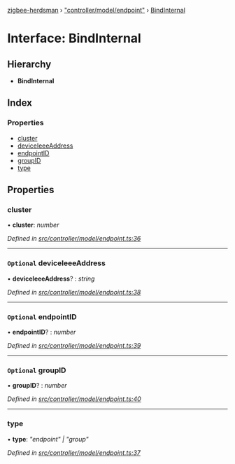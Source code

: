 [zigbee-herdsman](../README.md) › ["controller/model/endpoint"](../modules/_controller_model_endpoint_.md) › [BindInternal](_controller_model_endpoint_.bindinternal.md)

# Interface: BindInternal

## Hierarchy

* **BindInternal**

## Index

### Properties

* [cluster](_controller_model_endpoint_.bindinternal.md#cluster)
* [deviceIeeeAddress](_controller_model_endpoint_.bindinternal.md#optional-deviceieeeaddress)
* [endpointID](_controller_model_endpoint_.bindinternal.md#optional-endpointid)
* [groupID](_controller_model_endpoint_.bindinternal.md#optional-groupid)
* [type](_controller_model_endpoint_.bindinternal.md#type)

## Properties

###  cluster

• **cluster**: *number*

*Defined in [src/controller/model/endpoint.ts:36](https://github.com/Koenkk/zigbee-herdsman/blob/610fe5a/src/controller/model/endpoint.ts#L36)*

___

### `Optional` deviceIeeeAddress

• **deviceIeeeAddress**? : *string*

*Defined in [src/controller/model/endpoint.ts:38](https://github.com/Koenkk/zigbee-herdsman/blob/610fe5a/src/controller/model/endpoint.ts#L38)*

___

### `Optional` endpointID

• **endpointID**? : *number*

*Defined in [src/controller/model/endpoint.ts:39](https://github.com/Koenkk/zigbee-herdsman/blob/610fe5a/src/controller/model/endpoint.ts#L39)*

___

### `Optional` groupID

• **groupID**? : *number*

*Defined in [src/controller/model/endpoint.ts:40](https://github.com/Koenkk/zigbee-herdsman/blob/610fe5a/src/controller/model/endpoint.ts#L40)*

___

###  type

• **type**: *"endpoint" | "group"*

*Defined in [src/controller/model/endpoint.ts:37](https://github.com/Koenkk/zigbee-herdsman/blob/610fe5a/src/controller/model/endpoint.ts#L37)*
